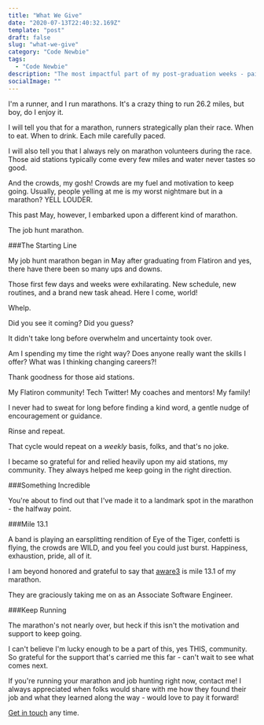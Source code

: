 ```yaml
---
title: "What We Give"
date: "2020-07-13T22:40:32.169Z"
template: "post"
draft: false
slug: "what-we-give"
category: "Code Newbie"
tags:
  - "Code Newbie"
description: "The most impactful part of my post-graduation weeks - pair programming."
socialImage: ""
---
```


I'm a runner, and I run marathons. It's a crazy thing to run 26.2 miles, but boy, do I enjoy it.

I will tell you that for a marathon, runners strategically plan their race. When to eat. When to drink. Each mile carefully paced.

I will also tell you that I always rely on marathon volunteers during the race. Those aid stations typically come every few miles and water never tastes so good.

And the crowds, my gosh! Crowds are my fuel and motivation to keep going. Usually, people yelling at me is my worst nightmare but in a marathon? YELL LOUDER.

This past May, however, I embarked upon a different kind of marathon. 

The job hunt marathon. 

###The Starting Line

My job hunt marathon began in May after graduating from Flatiron and yes, there have there been so many ups and downs.

Those first few days and weeks were exhilarating. New schedule, new routines, and a brand new task ahead. Here I come, world!

Whelp.

Did you see it coming? Did you guess?

It didn't take long before overwhelm and uncertainty took over. 

Am I spending my time the right way? Does anyone really want the skills I offer? What was I thinking changing careers?!

Thank goodness for those aid stations. 

My Flatiron community! Tech Twitter! My coaches and mentors! My family! 

I never had to sweat for long before finding a kind word, a gentle nudge of encouragement or guidance. 

Rinse and repeat. 

That cycle would repeat on a *weekly* basis, folks, and that's no joke. 

I became so grateful for and relied heavily upon my aid stations, my community. They always helped me keep going in the right direction.

###Something Incredible

You're about to find out that I've made it to a landmark spot in the marathon - the halfway point.

###Mile 13.1 

A band is playing an earsplitting rendition of Eye of the Tiger, confetti is flying, the crowds are WILD, and you feel you could just burst. Happiness, exhaustion, pride, all of it.  

I am beyond honored and grateful to say that [aware3](https://aware3.com/) is mile 13.1 of my marathon.

They are graciously taking me on as an Associate Software Engineer.

###Keep Running

The marathon's not nearly over, but heck if this isn't the motivation and support to keep going. 

I can't believe I'm lucky enough to be a part of this, yes THIS, community. So grateful for the support that's carried me this far - can't wait to see what comes next.

If you're running your marathon and job hunting right now, contact me! I always appreciated when folks would share with me how they found their job and what they learned along the way - would love to pay it forward!

[Get in touch](/pages/contacts) any time.